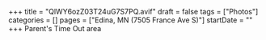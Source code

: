 +++
title = "QlWY6ozZ03T24uG7S7PQ.avif"
draft = false
tags = ["Photos"]
categories = []
pages = ["Edina, MN (7505 France Ave S)"]
startDate = ""
+++
Parent's Time Out area
